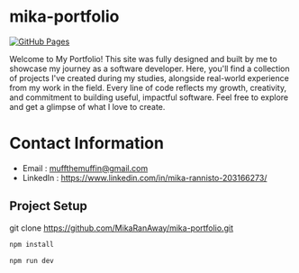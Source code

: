 # mika-portfolio

[![GitHub Pages](https://img.shields.io/github/deployments/mikaranaway/mika-portfolio/github-pages?label=Deploy%20Status&logo=github)](https://mikaranaway.github.io/mika-portfolio/)

Welcome to My Portfolio!
This site was fully designed and built by me to showcase my journey as a software developer. Here, you'll find a collection of projects I've created during my studies, alongside real-world experience from my work in the field. Every line of code reflects my growth, creativity, and commitment to building useful, impactful software. Feel free to explore and get a glimpse of what I love to create.

# Contact Information
- Email : muffthemuffin@gmail.com
- LinkedIn : https://www.linkedin.com/in/mika-rannisto-203166273/

## Project Setup

git clone https://github.com/MikaRanAway/mika-portfolio.git

```sh
npm install
```

```sh
npm run dev
```
